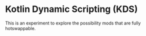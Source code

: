 # Kotlin Dynamic Scripting (KDS)
This is an experiment to explore the possibility mods that are fully hotswappable.